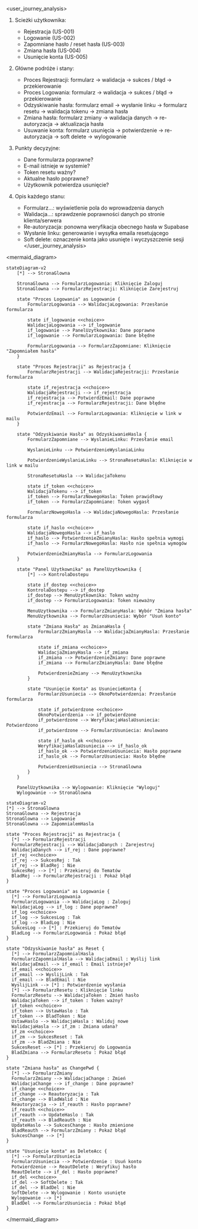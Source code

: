 <user_journey_analysis>
1. Scieżki użytkownika:
   - Rejestracja (US-001)
   - Logowanie (US-002)
   - Zapomniane hasło / reset hasła (US-003)
   - Zmiana hasła (US-004)
   - Usunięcie konta (US-005)

2. Główne podróże i stany:
   - Proces Rejestracji: formularz → walidacja → sukces / błąd → przekierowanie
   - Proces Logowania: formularz → walidacja → sukces / błąd → przekierowanie
   - Odzyskiwanie hasła: formularz email → wysłanie linku → formularz resetu → walidacja tokenu → zmiana hasła
   - Zmiana hasła: formularz zmiany → walidacja danych → re-autoryzacja → aktualizacja hasła
   - Usuwanie konta: formularz usunięcia → potwierdzenie → re-autoryzacja → soft delete → wylogowanie

3. Punkty decyzyjne:
   - Dane formularza poprawne?
   - E-mail istnieje w systemie?
   - Token resetu ważny?
   - Aktualne hasło poprawne?
   - Użytkownik potwierdza usunięcie?

4. Opis każdego stanu:
   - Formularz...: wyświetlenie pola do wprowadzenia danych
   - Walidacja...: sprawdzenie poprawności danych po stronie klienta/serwera
   - Re-autoryzacja: ponowna weryfikacja obecnego hasła w Supabase
   - Wysłanie linku: generowanie i wysyłka emaila resetującego
   - Soft delete: oznaczenie konta jako usunięte i wyczyszczenie sesji
</user_journey_analysis>

<mermaid_diagram>
```mermaid
stateDiagram-v2
    [*] --> StronaGlowna
    
    StronaGlowna --> FormularzLogowania: Kliknięcie Zaloguj
    StronaGlowna --> FormularzRejestracji: Kliknięcie Zarejestruj
    
    state "Proces Logowania" as Logowanie {
        FormularzLogowania --> WalidacjaLogowania: Przesłanie formularza
        
        state if_logowanie <<choice>>
        WalidacjaLogowania --> if_logowanie
        if_logowanie --> PanelUzytkownika: Dane poprawne
        if_logowanie --> FormularzLogowania: Dane błędne
    
        FormularzLogowania --> FormularzZapomniane: Kliknięcie "Zapomniałem hasła"
    }
    
    state "Proces Rejestracji" as Rejestracja {
        FormularzRejestracji --> WalidacjaRejestracji: Przesłanie formularza
        
        state if_rejestracja <<choice>>
        WalidacjaRejestracji --> if_rejestracja
        if_rejestracja --> PotwierdzEmail: Dane poprawne
        if_rejestracja --> FormularzRejestracji: Dane błędne
        
        PotwierdzEmail --> FormularzLogowania: Kliknięcie w link w mailu
    }
    
    state "Odzyskiwanie Hasła" as OdzyskiwanieHasla {
        FormularzZapomniane --> WyslanieLinku: Przesłanie email
        
        WyslanieLinku --> PotwierdzenieWyslaniaLinku
        
        PotwierdzenieWyslaniaLinku --> StronaResetuHasla: Kliknięcie w link w mailu
        
        StronaResetuHasla --> WalidacjaTokenu
        
        state if_token <<choice>>
        WalidacjaTokenu --> if_token
        if_token --> FormularzNowegoHasla: Token prawidłowy
        if_token --> FormularzZapomniane: Token wygasł
        
        FormularzNowegoHasla --> WalidacjaNowegoHasla: Przesłanie formularza
        
        state if_haslo <<choice>>
        WalidacjaNowegoHasla --> if_haslo
        if_haslo --> PotwierdzenieZmianyHasla: Hasło spełnia wymogi
        if_haslo --> FormularzNowegoHasla: Hasło nie spełnia wymogów
        
        PotwierdzenieZmianyHasla --> FormularzLogowania
    }
    
    state "Panel Użytkownika" as PanelUzytkownika {
        [*] --> KontrolaDostepu
        
        state if_dostep <<choice>>
        KontrolaDostepu --> if_dostep
        if_dostep --> MenuUzytkownika: Token ważny
        if_dostep --> FormularzLogowania: Token nieważny
        
        MenuUzytkownika --> FormularzZmianyHasla: Wybór "Zmiana hasła"
        MenuUzytkownika --> FormularzUsuniecia: Wybór "Usuń konto"
        
        state "Zmiana Hasła" as ZmianaHasla {
            FormularzZmianyHasla --> WalidacjaZmianyHasla: Przesłanie formularza
            
            state if_zmiana <<choice>>
            WalidacjaZmianyHasla --> if_zmiana
            if_zmiana --> PotwierdzenieZmiany: Dane poprawne
            if_zmiana --> FormularzZmianyHasla: Dane błędne
            
            PotwierdzenieZmiany --> MenuUzytkownika
        }
        
        state "Usunięcie Konta" as UsuniecieKonta {
            FormularzUsuniecia --> OknoPotwierdzenia: Przesłanie formularza
            
            state if_potwierdzone <<choice>>
            OknoPotwierdzenia --> if_potwierdzone
            if_potwierdzone --> WeryfikacjaHaslaUsuniecia: Potwierdzono
            if_potwierdzone --> FormularzUsuniecia: Anulowano
            
            state if_haslo_ok <<choice>>
            WeryfikacjaHaslaUsuniecia --> if_haslo_ok
            if_haslo_ok --> PotwierdzenieUsuniecia: Hasło poprawne
            if_haslo_ok --> FormularzUsuniecia: Hasło błędne
            
            PotwierdzenieUsuniecia --> StronaGlowna
        }
    }
    
    PanelUzytkownika --> Wylogowanie: Kliknięcie "Wyloguj"
    Wylogowanie --> StronaGlowna
```
```mermaid
stateDiagram-v2
[*] --> StronaGlowna
StronaGlowna --> Rejestracja
StronaGlowna --> Logowanie
StronaGlowna --> ZapomnialemHasla

state "Proces Rejestracji" as Rejestracja {
  [*] --> FormularzRejestracji
  FormularzRejestracji --> WalidacjaDanych : Zarejestruj
  WalidacjaDanych --> if_rej : Dane poprawne?
  if_rej <<choice>>
  if_rej --> SukcesRej : Tak
  if_rej --> BladRej : Nie
  SukcesRej --> [*] : Przekieruj do Tematów
  BladRej --> FormularzRejestracji : Pokaż błąd
}

state "Proces Logowania" as Logowanie {
  [*] --> FormularzLogowania
  FormularzLogowania --> WalidacjaLog : Zaloguj
  WalidacjaLog --> if_log : Dane poprawne?
  if_log <<choice>>
  if_log --> SukcesLog : Tak
  if_log --> BladLog : Nie
  SukcesLog --> [*] : Przekieruj do Tematów
  BladLog --> FormularzLogowania : Pokaż błąd
}

state "Odzyskiwanie hasła" as Reset {
  [*] --> FormularzZapomnialHasla
  FormularzZapomnialHasla --> WalidacjaEmail : Wyślij link
  WalidacjaEmail --> if_email : Email istnieje?
  if_email <<choice>>
  if_email --> WyslijLink : Tak
  if_email --> BladEmail : Nie
  WyslijLink --> [*] : Potwierdzenie wysłania
  [*] --> FormularzResetu : Kliknięcie linku
  FormularzResetu --> WalidacjaToken : Zmień hasło
  WalidacjaToken --> if_token : Token ważny?
  if_token <<choice>>
  if_token --> UstawHaslo : Tak
  if_token --> BladToken : Nie
  UstawHaslo --> WalidacjaHasla : Waliduj nowe
  WalidacjaHasla --> if_zm : Zmiana udana?
  if_zm <<choice>>
  if_zm --> SukcesReset : Tak
  if_zm --> BladZmiana : Nie
  SukcesReset --> [*] : Przekieruj do Logowania
  BladZmiana --> FormularzResetu : Pokaż błąd
}

state "Zmiana hasła" as ChangePwd {
  [*] --> FormularzZmiany
  FormularzZmiany --> WalidacjaChange : Zmień
  WalidacjaChange --> if_change : Dane poprawne?
  if_change <<choice>>
  if_change --> Reautoryzacja : Tak
  if_change --> BladWalid : Nie
  Reautoryzacja --> if_reauth : Hasło poprawne?
  if_reauth <<choice>>
  if_reauth --> UpdateHaslo : Tak
  if_reauth --> BladReauth : Nie
  UpdateHaslo --> SukcesChange : Hasło zmienione
  BladReauth --> FormularzZmiany : Pokaż błąd
  SukcesChange --> [*]
}

state "Usunięcie konta" as DeleteAcc {
  [*] --> FormularzUsuniecia
  FormularzUsuniecia --> Potwierdzenie : Usuń konto
  Potwierdzenie --> ReautDelete : Weryfikuj hasło
  ReautDelete --> if_del : Hasło poprawne?
  if_del <<choice>>
  if_del --> SoftDelete : Tak
  if_del --> BladDel : Nie
  SoftDelete --> Wylogowanie : Konto usunięte
  Wylogowanie --> [*]
  BladDel --> FormularzUsuniecia : Pokaż błąd
}
```
</mermaid_diagram>
